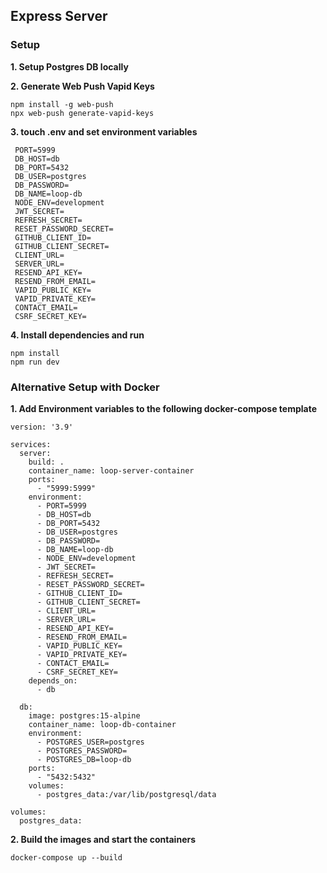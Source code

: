 ## Express Server

### Setup

**1. Setup Postgres DB locally**

**2. Generate Web Push Vapid Keys**
```
npm install -g web-push
npx web-push generate-vapid-keys
```

**3. touch .env and set environment variables**
```
 PORT=5999
 DB_HOST=db
 DB_PORT=5432
 DB_USER=postgres
 DB_PASSWORD=
 DB_NAME=loop-db
 NODE_ENV=development
 JWT_SECRET=
 REFRESH_SECRET=
 RESET_PASSWORD_SECRET=
 GITHUB_CLIENT_ID=
 GITHUB_CLIENT_SECRET=
 CLIENT_URL=
 SERVER_URL=
 RESEND_API_KEY=
 RESEND_FROM_EMAIL=
 VAPID_PUBLIC_KEY=
 VAPID_PRIVATE_KEY=
 CONTACT_EMAIL=
 CSRF_SECRET_KEY=
```

**4. Install dependencies and run**
```
npm install
npm run dev
```

### Alternative Setup with Docker

**1. Add Environment variables to the following docker-compose template**
```
version: '3.9'

services:
  server:
    build: .
    container_name: loop-server-container
    ports:
      - "5999:5999"
    environment:
      - PORT=5999
      - DB_HOST=db
      - DB_PORT=5432
      - DB_USER=postgres
      - DB_PASSWORD=
      - DB_NAME=loop-db
      - NODE_ENV=development
      - JWT_SECRET=
      - REFRESH_SECRET=
      - RESET_PASSWORD_SECRET=
      - GITHUB_CLIENT_ID=
      - GITHUB_CLIENT_SECRET=
      - CLIENT_URL=
      - SERVER_URL=
      - RESEND_API_KEY=
      - RESEND_FROM_EMAIL=
      - VAPID_PUBLIC_KEY=
      - VAPID_PRIVATE_KEY=
      - CONTACT_EMAIL=
      - CSRF_SECRET_KEY=
    depends_on:
      - db

  db:
    image: postgres:15-alpine
    container_name: loop-db-container
    environment:
      - POSTGRES_USER=postgres
      - POSTGRES_PASSWORD=
      - POSTGRES_DB=loop-db
    ports:
      - "5432:5432"
    volumes:
      - postgres_data:/var/lib/postgresql/data

volumes:
  postgres_data:
```

**2. Build the images and start the containers**
```
docker-compose up --build
```